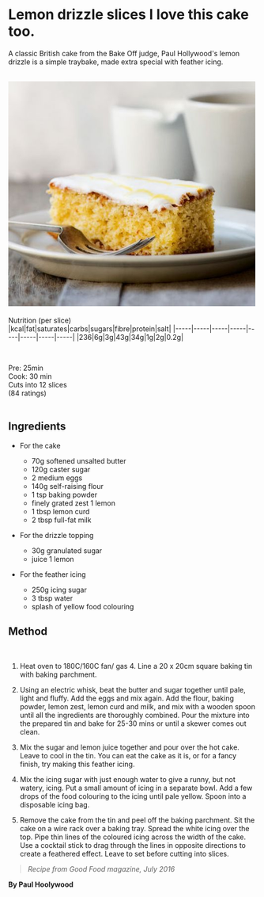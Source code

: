 # Lemon drizzle slices I love this cake too.

A classic British cake from the Bake Off judge, Paul Hollywood's lemon drizzle is a simple traybake, made extra special with feather icing.  
<br>

![Lemon drizzle](https://raw.githubusercontent.com/HsnAkk/Markdown_Example/master/cake.jpg)
<br>
<br>
Nutrition (per slice)  
|kcal|fat|saturates|carbs|sugars|fibre|protein|salt|
|-----|-----|-----|-----|-----|-----|-----|-----|
|236|6g|3g|43g|34g|1g|2g|0.2g|  

<br>

Pre: 25min  
Cook: 30 min  
Cuts into 12 slices  
(84 ratings)  
<br>
## Ingredients  

* For the cake  
  * 70g softened unsalted butter
  * 120g caster sugar
  * 2 medium eggs
  * 140g self-raising flour
  * 1 tsp baking powder
  * finely grated zest 1 lemon
  * 1 tbsp lemon curd
  * 2 tbsp full-fat milk

* For the drizzle topping
  * 30g granulated sugar
  * juice 1 lemon

* For the feather icing
    * 250g icing sugar
    * 3 tbsp water
    * splash of yellow food colouring

## Method  
<br>

1. Heat oven to 180C/160C fan/ gas 4. Line a 20 x 20cm square baking tin with baking parchment.
   
2. Using an electric whisk, beat the butter and sugar together until pale, light and fluffy. Add the eggs and mix again. Add the flour, baking powder, lemon zest, lemon curd and milk, and mix with a wooden spoon until all the ingredients are thoroughly combined. Pour the mixture into the prepared tin and bake for 25-30 mins or until a skewer comes out clean.  

3. Mix the sugar and lemon juice together and pour over the hot cake. Leave to cool in the tin. You can eat the cake as it is, or for a fancy finish, try making this feather icing.
   
4. Mix the icing sugar with just enough water to give a runny, but not watery, icing. Put a small amount of icing in a separate bowl. Add a few drops of the food colouring to the icing until pale yellow. Spoon into a disposable icing bag.
   
5. Remove the cake from the tin and peel off the baking parchment. Sit the cake on a wire rack over a baking tray. Spread the white icing over the top. Pipe thin lines of the coloured icing across the width of the cake. Use a cocktail stick to drag through the lines in opposite directions to create a feathered effect. Leave to set before cutting into slices.  

>*Recipe from Good Food magazine, July 2016*  

**By Paul Hoolywood**

